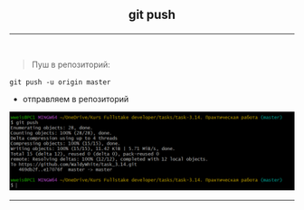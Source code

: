 ## <p style='text-align:center'>git push</p>
---
<br>

>Пуш в репозиторий:
```bash=
git push -u origin master
```
- отправляем в репозиторий

![git push](git.push.PNG)

---